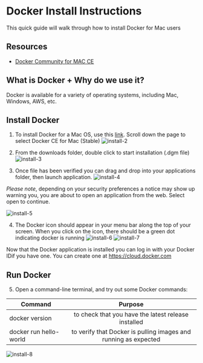 # Docker Install Instructions

This quick guide will walk through how to install Docker for Mac users

## Resources
* [Docker Community for MAC CE](https://store.docker.com/editions/community/docker-ce-desktop-mac)

## What is Docker + Why do we use it? 

Docker is available for a variety of operating systems, including Mac, Windows, AWS, etc. 


## Install Docker 
1. To install Docker for a Mac OS, use this [link](https://store.docker.com/editions/community/docker-ce-desktop-mac). Scroll down the page to select Docker CE for Mac (Stable)
![install-2](https://user-images.githubusercontent.com/7362321/35658635-4eb04e74-06d0-11e8-8258-30c63c1cb7b2.png)

2. From the downloads folder, double click to start installation (.dgm file)
![install-3](https://user-images.githubusercontent.com/7362321/35658636-4ebca34a-06d0-11e8-8470-6b87fc01b086.png)

3. Once file has been verified you can drag and drop into your applications folder, then launch application.
![install-4](https://user-images.githubusercontent.com/7362321/35658637-4ece0a2c-06d0-11e8-9066-fccb115bc951.png)

<i>Please note</i>, depending on your security preferences a notice may show up warning you, you are about to open an application from the web. Select open to continue. 

![install-5](https://user-images.githubusercontent.com/7362321/35658638-4edeb1b0-06d0-11e8-8bef-4b7b5ad9143d.png)

4. The Docker icon should appear in your menu bar along the top of your screen. When you click on the icon, there should be a green dot indicating docker is running
![install-6](https://user-images.githubusercontent.com/7362321/35658925-a6a1b0ae-06d1-11e8-8948-f4efc70962ab.png)
![install-7](https://user-images.githubusercontent.com/7362321/35699127-27b4c768-075d-11e8-8314-7d5fae02f26d.png)

Now that the Docker application is installed you can log in with your Docker IDif you have one. You can create one at https://cloud.docker.com

## Run Docker
5. Open a command-line terminal, and try out some Docker commands: 

| Command        | Purpose           |
| ------------- |:-------------:|
| docker version | to check that you have the latest release installed |
| docker run hello-world | to verify that Docker is pulling images and running as expected |

![install-8](https://user-images.githubusercontent.com/7362321/35699395-f100c91e-075d-11e8-824b-2578698fe6dd.png)







